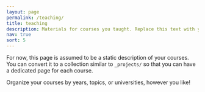 ```yaml
---
layout: page
permalink: /teaching/
title: teaching
description: Materials for courses you taught. Replace this text with your description.
nav: true
sort: 5
---
```


For now, this page is assumed to be a static description of your courses. You can convert it to a collection similar to `_projects/` so that you can have a dedicated page for each course.

Organize your courses by years, topics, or universities, however you like!
